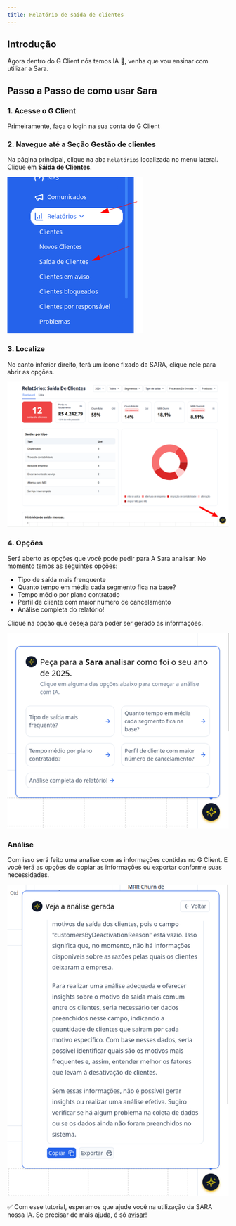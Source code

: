 ```yaml
---
title: Relatório de saída de clientes
---
```


## Introdução

Agora dentro do G Client nós temos IA 🤩, venha que vou ensinar com utilizar a Sara.

## Passo a Passo de como usar Sara

### 1. Acesse o G Client

Primeiramente, faça o login na sua conta do G Client

### 2. Navegue até a Seção Gestão de clientes

Na página principal, clique na aba `Relatórios` localizada no menu lateral. Clique em **Sáida de Clientes**.

![exemplo descrio acima](./img/custumer-exit-report/example-04.png)

### 3. Localize

No canto inferior direito, terá um ícone fixado da SARA, clique nele para abrir as opções.

![exemplo descrio acima](./img/custumer-exit-report/example-03.png)

### 4. Opções

Será aberto as opções que você pode pedir para A Sara analisar. No momento temos as seguintes opções:

- Tipo de saída mais frenquente
- Quanto tempo em média cada segmento fica na base?
- Tempo médio por plano contratado
- Perfil de cliente com maior número de cancelamento
- Análise completa do relatório!

Clique na opção que deseja para poder ser gerado as informações.

![exemplo descrio acima](./img/custumer-exit-report/example-01.png)

### Análise

Com isso será feito uma analise com as informações contidas no G Client. E você terá as opções de copiar as informações ou exportar conforme suas necessidades.

![exemplo descrio acima](./img/custumer-exit-report/example-02.png)

✅ Com esse tutorial, esperamos que ajude você na utilização da SARA nossa IA. Se precisar de mais ajuda, é só [avisar](https://api.whatsapp.com/send?phone=5544997046569&text=Preciso%20de%20ajuda%20sobre%20um%20tutorial)!
